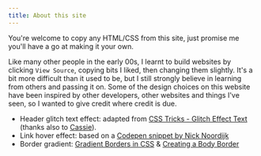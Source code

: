 ```yaml
---
title: About this site
---
```


You're welcome to copy any HTML/CSS from this site, just promise me you'll have a go at making it your own.

Like many other people in the early 00s, I learnt to build websites by clicking `View Source`, copying bits I liked, then changing them slightly. It's a bit more difficult than it used to be, but I still strongly believe in learning from others and passing it on. Some of the design choices on this website have been inspired by other developers, other websites and things I've seen, so I wanted to give credit where credit is due.

* Header glitch text effect: adapted from <a href="https://css-tricks.com/glitch-effect-text-images-svg/" target="_blank" rel="noopener noreferrer">CSS Tricks - Glitch Effect Text</a> (thanks also to <a href="https://cassie.codes" target="_blank" rel="noopener noreferrer">Cassie</a>).
* Link hover effect: based on a <a href="https://codepen.io/NickNoordijk/pen/QbEZQG" target="_blank" rel="noopener noreferrer">Codepen snippet by Nick Noordijk</a>
* Border gradient: <a href="https://css-tricks.com/gradient-borders-in-css/" target="_blank" rel="noopener noreferrer">Gradient Borders in CSS</a> & <a href="https://css-tricks.com/body-border/" target="_blank" rel="noopener noreferrer">Creating a Body Border</a>
